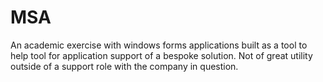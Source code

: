 # MSA
An academic exercise with windows forms applications
built as a tool to help tool for application support of 
a bespoke solution. Not of great utility outside of a 
support role with the company in question. 
